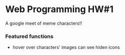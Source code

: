 # Web Programming HW#1
A google meet of meme characters!!

### Featured functions
- hover over characters' images can see hiden icons